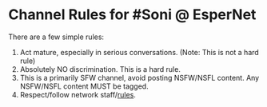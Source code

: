 Channel Rules for #Soni @ EsperNet
==================================

There are a few simple rules:

1. Act mature, especially in serious conversations. (Note: This is not a hard rule)
2. Absolutely NO discrimination. This is a hard rule.
3. This is a primarily SFW channel, avoid posting NSFW/NSFL content. Any NSFW/NSFL content MUST be tagged.
4. Respect/follow network staff/[rules](http://esper.net/charter.php).

<!-- todo terms of use -->

